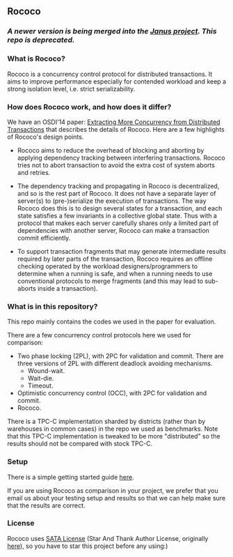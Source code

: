 
## Rococo

### *A newer version is being merged into the [Janus project](https://github.com/NYU-NEWS/janus). This repo is deprecated.*


### What is Rococo?

Rococo is a concurrency control protocol for distributed transactions. It aims to improve performance especially for contended workload and keep a strong isolation level, i.e. strict serializability.

### How does Rococo work, and how does it differ? 

We have an OSDI'14 paper: [Extracting More Concurrency from Distributed Transactions](https://www.usenix.org/conference/osdi14/technical-sessions/presentation/mu) that describes the details of Rococo. Here are a few highlights of Rococo's design points.

- Rococo aims to reduce the overhead of blocking and aborting by applying dependency tracking between interfering transactions. Rococo tries not to abort transaction to avoid the extra cost of system aborts and retries.

- The dependency tracking and propagating in Rococo is decentralized, and so is the rest part of Rococo. It does not have a separate layer of server(s) to (pre-)serialize the execution of transactions. The way Rococo does this is to design several states for a transaction, and each state satisfies a few invariants in a collective global state. Thus with a protocol that makes each server carefully shares only a limited part of dependencies with another server, Rococo can make a transaction commit efficiently.

- To support transaction fragments that may generate intermediate results required by later parts of the transaction, Rococo requires an offline checking operated by the workload designers/programmers to determine when a running is safe, and when a running needs to use conventional protocols to merge fragments (and this may lead to sub-aborts inside a transaction). 

### What is in this repository?

This repo mainly contains the codes we used in the paper for evaluation. 

There are a few concurrency control protocols here we used for comparison:

- Two phase locking (2PL), with 2PC for validation and commit. There are three versions of 2PL with different deadlock avoiding mechanisms. 
  * Wound-wait.
  * Wait-die.
  * Timeout.
- Optimistic concurrency control (OCC), with 2PC for validation and commit.
- Rococo. 

There is a TPC-C implementation sharded by districts (rather than by warehouses in common cases) in the repo we used as benchmarks. Note that this TPC-C implementation is tweaked to be more "distributed" so the results should not be compared with stock TPC-C. 

### Setup

There is a simple getting started guide [here](https://github.com/mpaxos/rococo/wiki/Setup-guide).

If you are using Rococo as comparison in your project, we prefer that you email us about your testing setup and results so that we can help make sure that the results are correct.


### License

Rococo uses [SATA License](LICENSE.txt) (Star And Thank Author License, originally [here](https://github.com/zTrix/sata-license)), so you have to star this project before any using:) 
